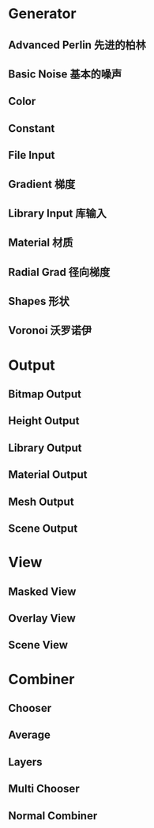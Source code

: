 # Generator

## Advanced Perlin 先进的柏林

## Basic Noise 基本的噪声

## Color

## Constant

## File Input

## Gradient 梯度

## Library Input 库输入

## Material 材质

## Radial Grad 径向梯度

## Shapes 形状

## Voronoi 沃罗诺伊



# Output

## Bitmap Output

## Height Output

## Library Output

## Material Output

## Mesh Output

## Scene Output



# View

## Masked View

## Overlay View

## Scene View



# Combiner

## Chooser

## Average

## Layers

## Multi Chooser

## Normal Combiner